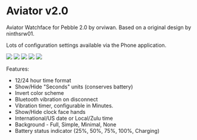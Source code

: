 Aviator v2.0
============

Aviator Watchface for Pebble 2.0 by orviwan. Based on a original design by ninthsrw01.

Lots of configuration settings available via the Phone application.

<img src="http://i.imgur.com/7TluPRO.png" alt=" " />  <img src="http://i.imgur.com/C5LPr6N.png" alt=" " />  <img src="http://i.imgur.com/eqNSzpe.png" alt=" " />  <img src="http://i.imgur.com/adi6pD0.png" alt=" " />  <img src="http://i.imgur.com/JimUz8K.png" alt=" " />

Features:

- 12/24 hour time format
- Show/Hide "Seconds" units (conserves battery)
- Invert color scheme
- Bluetooth vibration on disconnect
- Vibration timer, configurable in Minutes.
- Show/Hide clock face hands
- International/US date or Local/Zulu time
- Background - Full, Simple, Minimal, None
- Battery status indicator (25%, 50%, 75%, 100%, Charging)
